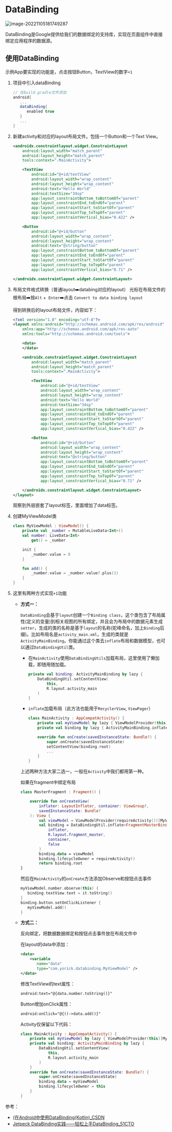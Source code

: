 # DataBinding

![image-20221105181749287](./assets/image-20221105181749287.png)

DataBinding是Google提供给我们的数据绑定的支持库，实现在页面组件中直接绑定应用程序的数据源。

## 使用DataBinding

示例App要实现的功能是，点击按钮Button，TextView的数字`+1`

1. 项目中引入dataBinding

   ```groovy
   // 在build.gradle文件添加
   android{
      ...
      dataBinding{
         enabled true
      }
      ...
   }
   ```

2. 新建activity和对应的layout布局文件。包括一个Button和一个Text View。

   ```xml
   <androidx.constraintlayout.widget.ConstraintLayout
       android:layout_width="match_parent"
       android:layout_height="match_parent"
       tools:context=".MainActivity">
   
       <TextView
           android:id="@+id/textView"
           android:layout_width="wrap_content"
           android:layout_height="wrap_content"
           android:text="Hello World"
           android:textSize="34sp"
           app:layout_constraintBottom_toBottomOf="parent"
           app:layout_constraintEnd_toEndOf="parent"
           app:layout_constraintStart_toStartOf="parent"
           app:layout_constraintTop_toTopOf="parent"
           app:layout_constraintVertical_bias="0.422" />
   
       <Button
           android:id="@+id/button"
           android:layout_width="wrap_content"
           android:layout_height="wrap_content"
           android:text="@string/button"
           app:layout_constraintBottom_toBottomOf="parent"
           app:layout_constraintEnd_toEndOf="parent"
           app:layout_constraintStart_toStartOf="parent"
           app:layout_constraintTop_toTopOf="parent"
           app:layout_constraintVertical_bias="0.71" />
   
   </androidx.constraintlayout.widget.ConstraintLayout>
   ```

3. 布局文件格式转换（普通layout➡️databing对应的layout）
   光标在布局文件的根布局➡️按`Alt` +` Enter`➡️点击 `Convert to data binding layout`

   得到转换后的layout布局文件，内容如下：

   ```xml
   <?xml version="1.0" encoding="utf-8"?>
   <layout xmlns:android="http://schemas.android.com/apk/res/android"
       xmlns:app="http://schemas.android.com/apk/res-auto"
       xmlns:tools="http://schemas.android.com/tools">
   
       <data>
       </data>
   
       <androidx.constraintlayout.widget.ConstraintLayout
           android:layout_width="match_parent"
           android:layout_height="match_parent"
           tools:context=".MainActivity">
   
           <TextView
               android:id="@+id/textView"
               android:layout_width="wrap_content"
               android:layout_height="wrap_content"
               android:text="Hello World"
               android:textSize="34sp"
               app:layout_constraintBottom_toBottomOf="parent"
               app:layout_constraintEnd_toEndOf="parent"
               app:layout_constraintStart_toStartOf="parent"
               app:layout_constraintTop_toTopOf="parent"
               app:layout_constraintVertical_bias="0.422" />
   
           <Button
               android:id="@+id/button"
               android:layout_width="wrap_content"
               android:layout_height="wrap_content"
               android:text="@string/button"
               app:layout_constraintBottom_toBottomOf="parent"
               app:layout_constraintEnd_toEndOf="parent"
               app:layout_constraintStart_toStartOf="parent"
               app:layout_constraintTop_toTopOf="parent"
               app:layout_constraintVertical_bias="0.71" />
   
       </androidx.constraintlayout.widget.ConstraintLayout>
   </layout>
   ```
   观察到外层嵌套了layout标签，里面增加了data标签。

4. 创建MyViewModel类

   ```kotlin
   class MyViewModel : ViewModel() {
       private val _number = MutableLiveData<Int>()
       val number: LiveData<Int>
           get() = _number
   
       init {
           _number.value = 0
       }
   
       fun add() {
           _number.value = _number.value?.plus(1)
       }
   }
   ```

5. 这里有两种方式实现`+1`功能

   - **方式一：**

     `DataBinding`会基于`layout`创建一个`Binding class`，这个类包含了布局属性(定义的变量)到相关视图的所有绑定，并且会为布局中的数据元素生成`setter`，生成的类的名称是基于`layout`的名称(驼峰命名，加上`Binding`后缀)。比如布局名是`activity_main.xml`，生成的类就是`ActivityMainBinding`。你能通过这个类去`inflate`布局和数据模型，也可以通过`DataBindingUtil`类。

     - 在`MainActivity`使用`DataBindingUtils`加载布局，这里使用了懒加载，即随用随加载。

       ```kotlin
       private val binding: ActivityMainBinding by lazy {
           DataBindingUtil.setContentView(
               this,
               R.layout.activity_main
           )
       }
       ```
     
     - `inflate`加载布局（此方法也能用于`RecyclerView`, `ViewPager`）
     
       ```kotlin
       class MainActivity : AppCompatActivity() {
           private val myViewModel by lazy { ViewModelProvider(this)[MyViewModel::class.java] }
           private val binding by lazy { ActivityMainBinding.inflate(layoutInflater) }
       
           override fun onCreate(savedInstanceState: Bundle?) {
               super.onCreate(savedInstanceState)
               setContentView(binding.root)
               ...
           }
       }
       ```
     
     上述两种方法大家二选一，一般在`Activity`中我们都用第一种。
     
     如果在fragment中绑定布局
     
     ```kotlin
     class MasterFragment : Fragment() {
     
         override fun onCreateView(
             inflater: LayoutInflater, container: ViewGroup?,
             savedInstanceState: Bundle?
         ): View {
             val viewModel = ViewModelProvider(requireActivity())[MyViewModel::class.java]
             val binding = DataBindingUtil.inflate<FragmentMasterBinding>(
                 inflater,
                 R.layout.fragment_master,
                 container,
                 false
             )
             binding.data = viewModel
             binding.lifecycleOwner = requireActivity()
             return binding.root
     }
     ```
     
     然后在`MainActivity`的`onCreate`方法添加Observe和按钮点击事件
     
     ```kotlin
     myViewModel.number.observe(this) {
     	binding.textView.text = it.toString()
     }
     binding.button.setOnClickListener {
     	myViewModel.add()
     }
     
   - **方式二：**
   
     反向绑定，把数据数据绑定和按钮点击事件放在布局文件中
   
     在layout的data中添加：
   
     ```xml
     <data>
         <variable
         	name="data"
         	type="com.yorick.databinding.MyViewModel" />
     </data>
     ```
   
     修改TextView的text属性：
   
     ```xml
     android:text="@{data.number.toString()}"
     ```
     Button增加onClick属性：
     
     ```xml
     android:onClick="@{()->data.add()}"
     ```
     Activity仅保留以下代码：
     ```kotlin
     class MainActivity : AppCompatActivity() {
         private val myViewModel by lazy { ViewModelProvider(this)[MyViewModel::class.java] }
         private val binding: ActivityMainBinding by lazy {
             DataBindingUtil.setContentView(
                 this,
                 R.layout.activity_main
             )
         }
         override fun onCreate(savedInstanceState: Bundle?) {
             super.onCreate(savedInstanceState)
             binding.data = myViewModel
             binding.lifecycleOwner = this
         }
     }
     ```

参考：

- [(在Android中使用DataBinding(Kotlin)_CSDN](https://blog.csdn.net/hncdcsm1/article/details/109505160)
- [Jetpeck DataBinding实践——轻松上手DataBinding_51CTO](https://blog.51cto.com/baorant24/5768873)
